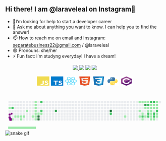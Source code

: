 ## Hi there! I am @laraveleal on Instagram👋


- 🤗I’m looking for help to start a developer career
- 💬 Ask me about anything you want to know. I can help you to find the answer! 
- 📫 How to reach me on email and Instagram: separatebusiness22@gmail.com / @laraveleal
- 😄 Pronouns: she/her
- ⚡ Fun fact: i'm studyng everyday! I have a dream!
<div align="center">
  <a href=https://api.whatsapp.com/send?phone=+5541991640451><img src=https://img.shields.io/badge/WhatsApp-25D366?style=for-the-badge&logo=whatsapp&logoColor=white>
  <a href="https://instagram.com/laraveleal" target="_blank"><img src="https://img.shields.io/badge/-Instagram-%23E4405F?style=for-the-badge&logo=instagram&logoColor=white" target="_blank"></a>
  <a href = "mailto:separatebusiness22@gmail.com"><img src="https://img.shields.io/badge/-Gmail-%23333?style=for-the-badge&logo=gmail&logoColor=white" target="_blank"></a>
  <a href="https://www.linkedin.com/in/lara-veronica-leal-2a358020b" target="_blank"><img src="https://img.shields.io/badge/-LinkedIn-%230077B5?style=for-the-badge&logo=linkedin&logoColor=white" target="_blank"></a> 
</div>
 
  <div align="center" style="display: inline_block"><br>
  <img align="center" alt="Lara-Js" height="30" width="40" src="https://raw.githubusercontent.com/devicons/devicon/master/icons/javascript/javascript-plain.svg">
  <img align="center" alt="Lara-Ts" height="30" width="40" src="https://raw.githubusercontent.com/devicons/devicon/master/icons/typescript/typescript-plain.svg">
  <img align="center" alt="Lara-React" height="30" width="40" src="https://raw.githubusercontent.com/devicons/devicon/master/icons/react/react-original.svg">
  <img align="center" alt="Lara-HTML" height="30" width="40" src="https://raw.githubusercontent.com/devicons/devicon/master/icons/html5/html5-original.svg">
  <img align="center" alt="Lara-CSS" height="30" width="40" src="https://raw.githubusercontent.com/devicons/devicon/master/icons/css3/css3-original.svg">
  <img align="center" alt="Lara-Python" height="30" width="40" src="https://raw.githubusercontent.com/devicons/devicon/master/icons/python/python-original.svg">
  <img align="center" alt="Lara-Csharp" height="30" width="40" src="https://raw.githubusercontent.com/devicons/devicon/master/icons/csharp/csharp-original.svg">
</div>
  
  ##
  <svg viewBox="-16 -32 880 192" width="880" height="192" xmlns="http://www.w3.org/2000/svg"><desc>Generated with https://github.com/Platane/snk</desc><style>:root{--cb:#1b1f230a;--cs:purple;--ce:#ebedf0;--c0:#ebedf0;--c1:#9be9a8;--c2:#40c463;--c3:#30a14e;--c4:#216e39}.c{shape-rendering:geometricPrecision;fill:var(--ce);stroke-width:1px;stroke:var(--cb);animation:none 35300ms linear infinite;width:12px;height:12px}@keyframes c0{19.54%{fill:var(--c1)}19.56%,100%{fill:var(--ce)}}.c.c0{fill:var(--c1);animation-name:c0}@keyframes c1{4.24%{fill:var(--c1)}4.26%,100%{fill:var(--ce)}}.c.c1{fill:var(--c1);animation-name:c1}@keyframes c2{4.52%{fill:var(--c1)}4.54%,100%{fill:var(--ce)}}.c.c2{fill:var(--c1);animation-name:c2}@keyframes c3{4.81%{fill:var(--c1)}4.83%,100%{fill:var(--ce)}}.c.c3{fill:var(--c1);animation-name:c3}@keyframes c4{0.84%{fill:var(--c1)}0.86%,100%{fill:var(--ce)}}.c.c4{fill:var(--c1);animation-name:c4}@keyframes c5{69.11%{fill:var(--c2)}69.13%,100%{fill:var(--ce)}}.c.c5{fill:var(--c2);animation-name:c5}@keyframes c6{3.96%{fill:var(--c1)}3.98%,100%{fill:var(--ce)}}.c.c6{fill:var(--c1);animation-name:c6}@keyframes c7{5.09%{fill:var(--c1)}5.11%,100%{fill:var(--ce)}}.c.c7{fill:var(--c1);animation-name:c7}@keyframes c8{1.12%{fill:var(--c1)}1.14%,100%{fill:var(--ce)}}.c.c8{fill:var(--c1);animation-name:c8}@keyframes c9{1.97%{fill:var(--c1)}1.99%,100%{fill:var(--ce)}}.c.c9{fill:var(--c1);animation-name:c9}@keyframes ca{2.26%{fill:var(--c1)}2.28%,100%{fill:var(--ce)}}.c.ca{fill:var(--c1);animation-name:ca}@keyframes cb{5.66%{fill:var(--c1)}5.68%,100%{fill:var(--ce)}}.c.cb{fill:var(--c1);animation-name:cb}@keyframes cc{1.41%{fill:var(--c1)}1.43%,100%{fill:var(--ce)}}.c.cc{fill:var(--c1);animation-name:cc}@keyframes cd{1.69%{fill:var(--c1)}1.71%,100%{fill:var(--ce)}}.c.cd{fill:var(--c1);animation-name:cd}@keyframes ce{2.54%{fill:var(--c1)}2.56%,100%{fill:var(--ce)}}.c.ce{fill:var(--c1);animation-name:ce}@keyframes cf{3.39%{fill:var(--c1)}3.41%,100%{fill:var(--ce)}}.c.cf{fill:var(--c1);animation-name:cf}@keyframes cg{5.94%{fill:var(--c1)}5.96%,100%{fill:var(--ce)}}.c.cg{fill:var(--c1);animation-name:cg}@keyframes ch{2.82%{fill:var(--c1)}2.84%,100%{fill:var(--ce)}}.c.ch{fill:var(--c1);animation-name:ch}@keyframes ci{3.11%{fill:var(--c1)}3.13%,100%{fill:var(--ce)}}.c.ci{fill:var(--c1);animation-name:ci}@keyframes cj{6.22%{fill:var(--c1)}6.24%,100%{fill:var(--ce)}}.c.cj{fill:var(--c1);animation-name:cj}@keyframes ck{7.07%{fill:var(--c1)}7.09%,100%{fill:var(--ce)}}.c.ck{fill:var(--c1);animation-name:ck}@keyframes cl{6.51%{fill:var(--c1)}6.53%,100%{fill:var(--ce)}}.c.cl{fill:var(--c1);animation-name:cl}@keyframes cm{14.15%{fill:var(--c1)}14.17%,100%{fill:var(--ce)}}.c.cm{fill:var(--c1);animation-name:cm}@keyframes cn{8.49%{fill:var(--c1)}8.51%,100%{fill:var(--ce)}}.c.cn{fill:var(--c1);animation-name:cn}@keyframes co{11.89%{fill:var(--c1)}11.91%,100%{fill:var(--ce)}}.c.co{fill:var(--c1);animation-name:co}@keyframes cp{11.6%{fill:var(--c1)}11.62%,100%{fill:var(--ce)}}.c.cp{fill:var(--c1);animation-name:cp}@keyframes cq{11.32%{fill:var(--c1)}11.34%,100%{fill:var(--ce)}}.c.cq{fill:var(--c1);animation-name:cq}@keyframes cr{13.3%{fill:var(--c1)}13.32%,100%{fill:var(--ce)}}.c.cr{fill:var(--c1);animation-name:cr}@keyframes cs{9.06%{fill:var(--c1)}9.08%,100%{fill:var(--ce)}}.c.cs{fill:var(--c1);animation-name:cs}@keyframes ct{8.77%{fill:var(--c1)}8.79%,100%{fill:var(--ce)}}.c.ct{fill:var(--c1);animation-name:ct}@keyframes cu{15.85%{fill:var(--c1)}15.87%,100%{fill:var(--ce)}}.c.cu{fill:var(--c1);animation-name:cu}@keyframes cv{9.34%{fill:var(--c1)}9.36%,100%{fill:var(--ce)}}.c.cv{fill:var(--c1);animation-name:cv}@keyframes cw{94.61%{fill:var(--c4)}94.63%,100%{fill:var(--ce)}}.c.cw{fill:var(--c4);animation-name:cw}@keyframes cx{94.89%{fill:var(--c4)}94.91%,100%{fill:var(--ce)}}.c.cx{fill:var(--c4);animation-name:cx}@keyframes cy{65.71%{fill:var(--c2)}65.73%,100%{fill:var(--ce)}}.c.cy{fill:var(--c2);animation-name:cy}@keyframes cz{64.86%{fill:var(--c2)}64.88%,100%{fill:var(--ce)}}.c.cz{fill:var(--c2);animation-name:cz}@keyframes c10{9.62%{fill:var(--c1)}9.64%,100%{fill:var(--ce)}}.c.c10{fill:var(--c1);animation-name:c10}@keyframes c11{73.64%{fill:var(--c3)}73.66%,100%{fill:var(--ce)}}.c.c11{fill:var(--c3);animation-name:c11}@keyframes c12{86.96%{fill:var(--c4)}86.98%,100%{fill:var(--ce)}}.c.c12{fill:var(--c4);animation-name:c12}@keyframes c13{57.78%{fill:var(--c2)}57.8%,100%{fill:var(--ce)}}.c.c13{fill:var(--c2);animation-name:c13}@keyframes c14{32.28%{fill:var(--c1)}32.3%,100%{fill:var(--ce)}}.c.c14{fill:var(--c1);animation-name:c14}@keyframes c15{44.18%{fill:var(--c1)}44.2%,100%{fill:var(--ce)}}.c.c15{fill:var(--c1);animation-name:c15}@keyframes c16{36.53%{fill:var(--c1)}36.55%,100%{fill:var(--ce)}}.c.c16{fill:var(--c1);animation-name:c16}@keyframes c17{33.7%{fill:var(--c1)}33.72%,100%{fill:var(--ce)}}.c.c17{fill:var(--c1);animation-name:c17}@keyframes c18{42.2%{fill:var(--c1)}42.22%,100%{fill:var(--ce)}}.c.c18{fill:var(--c1);animation-name:c18}@keyframes c19{34.27%{fill:var(--c1)}34.29%,100%{fill:var(--ce)}}.c.c19{fill:var(--c1);animation-name:c19}@keyframes c1a{54.38%{fill:var(--c2)}54.4%,100%{fill:var(--ce)}}.c.c1a{fill:var(--c2);animation-name:c1a}@keyframes c1b{35.4%{fill:var(--c1)}35.42%,100%{fill:var(--ce)}}.c.c1b{fill:var(--c1);animation-name:c1b}@keyframes c1c{42.48%{fill:var(--c1)}42.5%,100%{fill:var(--ce)}}.c.c1c{fill:var(--c1);animation-name:c1c}@keyframes c1d{82.99%{fill:var(--c3)}83.01%,100%{fill:var(--ce)}}.c.c1d{fill:var(--c3);animation-name:c1d}@keyframes c1e{41.35%{fill:var(--c1)}41.37%,100%{fill:var(--ce)}}.c.c1e{fill:var(--c1);animation-name:c1e}@keyframes c1f{34.83%{fill:var(--c1)}34.85%,100%{fill:var(--ce)}}.c.c1f{fill:var(--c1);animation-name:c1f}@keyframes c1g{42.77%{fill:var(--c1)}42.79%,100%{fill:var(--ce)}}.c.c1g{fill:var(--c1);animation-name:c1g}@keyframes c1h{50.98%{fill:var(--c2)}51%,100%{fill:var(--ce)}}.c.c1h{fill:var(--c2);animation-name:c1h}@keyframes c1i{41.07%{fill:var(--c1)}41.09%,100%{fill:var(--ce)}}.c.c1i{fill:var(--c1);animation-name:c1i}@keyframes c1j{37.38%{fill:var(--c1)}37.4%,100%{fill:var(--ce)}}.c.c1j{fill:var(--c1);animation-name:c1j}@keyframes c1k{50.13%{fill:var(--c2)}50.15%,100%{fill:var(--ce)}}.c.c1k{fill:var(--c2);animation-name:c1k}@keyframes c1l{49.85%{fill:var(--c2)}49.87%,100%{fill:var(--ce)}}.c.c1l{fill:var(--c2);animation-name:c1l}@keyframes c1m{51.55%{fill:var(--c2)}51.57%,100%{fill:var(--ce)}}.c.c1m{fill:var(--c2);animation-name:c1m}@keyframes c1n{40.5%{fill:var(--c1)}40.52%,100%{fill:var(--ce)}}.c.c1n{fill:var(--c1);animation-name:c1n}@keyframes c1o{37.95%{fill:var(--c1)}37.97%,100%{fill:var(--ce)}}.c.c1o{fill:var(--c1);animation-name:c1o}@keyframes c1p{37.67%{fill:var(--c1)}37.69%,100%{fill:var(--ce)}}.c.c1p{fill:var(--c1);animation-name:c1p}@keyframes c1q{46.45%{fill:var(--c1)}46.47%,100%{fill:var(--ce)}}.c.c1q{fill:var(--c1);animation-name:c1q}@keyframes c1r{46.73%{fill:var(--c1)}46.75%,100%{fill:var(--ce)}}.c.c1r{fill:var(--c1);animation-name:c1r}@keyframes c1s{47.02%{fill:var(--c1)}47.04%,100%{fill:var(--ce)}}.c.c1s{fill:var(--c1);animation-name:c1s}@keyframes c1t{51.83%{fill:var(--c2)}51.85%,100%{fill:var(--ce)}}.c.c1t{fill:var(--c2);animation-name:c1t}@keyframes c1u{40.22%{fill:var(--c1)}40.24%,100%{fill:var(--ce)}}.c.c1u{fill:var(--c1);animation-name:c1u}@keyframes c1v{38.23%{fill:var(--c1)}38.25%,100%{fill:var(--ce)}}.c.c1v{fill:var(--c1);animation-name:c1v}@keyframes c1w{49%{fill:var(--c2)}49.02%,100%{fill:var(--ce)}}.c.c1w{fill:var(--c2);animation-name:c1w}@keyframes c1x{49.28%{fill:var(--c2)}49.3%,100%{fill:var(--ce)}}.c.c1x{fill:var(--c2);animation-name:c1x}@keyframes c1y{47.3%{fill:var(--c1)}47.32%,100%{fill:var(--ce)}}.c.c1y{fill:var(--c1);animation-name:c1y}@keyframes c1z{39.08%{fill:var(--c1)}39.1%,100%{fill:var(--ce)}}.c.c1z{fill:var(--c1);animation-name:c1z}@keyframes c20{38.8%{fill:var(--c1)}38.82%,100%{fill:var(--ce)}}.c.c20{fill:var(--c1);animation-name:c20}@keyframes c21{38.52%{fill:var(--c1)}38.54%,100%{fill:var(--ce)}}.c.c21{fill:var(--c1);animation-name:c21}@keyframes c22{48.43%{fill:var(--c2)}48.45%,100%{fill:var(--ce)}}.c.c22{fill:var(--c2);animation-name:c22}@keyframes c23{48.15%{fill:var(--c1)}48.17%,100%{fill:var(--ce)}}.c.c23{fill:var(--c1);animation-name:c23}@keyframes c24{47.87%{fill:var(--c1)}47.89%,100%{fill:var(--ce)}}.c.c24{fill:var(--c1);animation-name:c24}.u{transform-origin:0 0;transform:scale(0,1);animation:none linear 35300ms infinite}@keyframes u0{0.84%{transform:scale(0.000,1)}0.86%,1.12%{transform:scale(0.017,1)}1.14%,1.41%{transform:scale(0.034,1)}1.43%,1.69%{transform:scale(0.051,1)}1.71%,1.97%{transform:scale(0.068,1)}1.99%,2.26%{transform:scale(0.085,1)}2.28%,2.54%{transform:scale(0.102,1)}2.56%,2.82%{transform:scale(0.119,1)}2.84%,3.11%{transform:scale(0.136,1)}3.13%,3.39%{transform:scale(0.153,1)}3.41%,3.96%{transform:scale(0.169,1)}3.98%,4.24%{transform:scale(0.186,1)}4.26%,4.52%{transform:scale(0.203,1)}4.54%,4.81%{transform:scale(0.220,1)}4.83%,5.09%{transform:scale(0.237,1)}5.11%,5.66%{transform:scale(0.254,1)}5.68%,5.94%{transform:scale(0.271,1)}5.96%,6.22%{transform:scale(0.288,1)}6.24%,6.51%{transform:scale(0.305,1)}6.53%,7.07%{transform:scale(0.322,1)}7.09%,8.49%{transform:scale(0.339,1)}8.51%,8.77%{transform:scale(0.356,1)}8.79%,9.06%{transform:scale(0.373,1)}9.08%,9.34%{transform:scale(0.390,1)}9.36%,9.62%{transform:scale(0.407,1)}9.64%,11.32%{transform:scale(0.424,1)}11.34%,11.6%{transform:scale(0.441,1)}11.62%,11.89%{transform:scale(0.458,1)}11.91%,13.3%{transform:scale(0.475,1)}13.32%,14.15%{transform:scale(0.492,1)}14.17%,15.85%{transform:scale(0.508,1)}15.87%,19.54%{transform:scale(0.525,1)}19.56%,32.28%{transform:scale(0.542,1)}32.3%,33.7%{transform:scale(0.559,1)}33.72%,34.27%{transform:scale(0.576,1)}34.29%,34.83%{transform:scale(0.593,1)}34.85%,35.4%{transform:scale(0.610,1)}35.42%,36.53%{transform:scale(0.627,1)}36.55%,37.38%{transform:scale(0.644,1)}37.4%,37.67%{transform:scale(0.661,1)}37.69%,37.95%{transform:scale(0.678,1)}37.97%,38.23%{transform:scale(0.695,1)}38.25%,38.52%{transform:scale(0.712,1)}38.54%,38.8%{transform:scale(0.729,1)}38.82%,39.08%{transform:scale(0.746,1)}39.1%,40.22%{transform:scale(0.763,1)}40.24%,40.5%{transform:scale(0.780,1)}40.52%,41.07%{transform:scale(0.797,1)}41.09%,41.35%{transform:scale(0.814,1)}41.37%,42.2%{transform:scale(0.831,1)}42.22%,42.48%{transform:scale(0.847,1)}42.5%,42.77%{transform:scale(0.864,1)}42.79%,44.18%{transform:scale(0.881,1)}44.2%,46.45%{transform:scale(0.898,1)}46.47%,46.73%{transform:scale(0.915,1)}46.75%,47.02%{transform:scale(0.932,1)}47.04%,47.3%{transform:scale(0.949,1)}47.32%,47.87%{transform:scale(0.966,1)}47.89%,48.15%{transform:scale(0.983,1)}48.17%,100%{transform:scale(1.000,1)}}.u.u0{fill:var(--c1);animation-name:u0;transform-origin:0.0px 0}@keyframes u1{48.43%{transform:scale(0.000,1)}48.45%,49%{transform:scale(0.077,1)}49.02%,49.28%{transform:scale(0.154,1)}49.3%,49.85%{transform:scale(0.231,1)}49.87%,50.13%{transform:scale(0.308,1)}50.15%,50.98%{transform:scale(0.385,1)}51%,51.55%{transform:scale(0.462,1)}51.57%,51.83%{transform:scale(0.538,1)}51.85%,54.38%{transform:scale(0.615,1)}54.4%,57.78%{transform:scale(0.692,1)}57.8%,64.86%{transform:scale(0.769,1)}64.88%,65.71%{transform:scale(0.846,1)}65.73%,69.11%{transform:scale(0.923,1)}69.13%,100%{transform:scale(1.000,1)}}.u.u1{fill:var(--c2);animation-name:u1;transform-origin:649.8px 0}@keyframes u2{73.64%{transform:scale(0.000,1)}73.66%,82.99%{transform:scale(0.500,1)}83.01%,100%{transform:scale(1.000,1)}}.u.u2{fill:var(--c3);animation-name:u2;transform-origin:792.9px 0}@keyframes u3{86.96%{transform:scale(0.000,1)}86.98%,94.61%{transform:scale(0.333,1)}94.63%,94.89%{transform:scale(0.667,1)}94.91%,100%{transform:scale(1.000,1)}}.u.u3{fill:var(--c4);animation-name:u3;transform-origin:815.0px 0}.s{shape-rendering:geometricPrecision;fill:var(--cs);animation:none linear 35300ms infinite}@keyframes s0{0%,99.72%{transform:translate(0px,-16px)}0.28%{transform:translate(0px,0px)}0.57%,68.56%{transform:translate(16px,0px)}0.85%{transform:translate(16px,16px)}1.42%{transform:translate(48px,16px)}1.7%{transform:translate(48px,32px)}1.98%{transform:translate(32px,32px)}2.27%{transform:translate(32px,48px)}2.83%{transform:translate(64px,48px)}3.12%{transform:translate(64px,64px)}4.25%{transform:translate(0px,64px)}4.82%{transform:translate(0px,96px)}5.38%{transform:translate(32px,96px)}5.67%{transform:translate(32px,80px)}6.52%{transform:translate(80px,80px)}6.8%{transform:translate(80px,96px)}7.08%{transform:translate(64px,96px)}7.37%{transform:translate(64px,80px)}8.78%{transform:translate(144px,80px)}9.07%,15.3%{transform:translate(144px,64px)}9.92%{transform:translate(192px,64px)}10.48%{transform:translate(192px,32px)}11.33%{transform:translate(144px,32px)}11.9%{transform:translate(144px,0px)}12.18%{transform:translate(160px,0px)}12.46%{transform:translate(160px,16px)}12.75%{transform:translate(144px,16px)}13.31%{transform:translate(144px,48px)}14.16%{transform:translate(96px,48px)}14.45%{transform:translate(96px,64px)}15.86%{transform:translate(144px,96px)}16.15%{transform:translate(128px,96px)}17%{transform:translate(128px,48px)}19.26%{transform:translate(0px,48px)}19.83%{transform:translate(0px,16px)}31.16%{transform:translate(640px,16px)}32.29%{transform:translate(640px,80px)}33.71%,54.67%{transform:translate(720px,80px)}33.99%,54.96%{transform:translate(720px,64px)}34.56%{transform:translate(752px,64px)}35.13%{transform:translate(752px,96px)}35.69%{transform:translate(720px,96px)}36.54%{transform:translate(720px,48px)}37.68%{transform:translate(784px,48px)}37.96%,40.79%,45.89%{transform:translate(784px,32px)}38.53%{transform:translate(816px,32px)}39.09%{transform:translate(816px,0px)}39.38%{transform:translate(832px,0px)}39.66%{transform:translate(832px,16px)}40.51%,51.27%{transform:translate(784px,16px)}41.64%,45.04%,53.54%{transform:translate(736px,32px)}42.21%,44.48%{transform:translate(736px,0px)}42.78%{transform:translate(768px,0px)}43.06%{transform:translate(768px,-16px)}43.91%{transform:translate(720px,-16px)}44.19%{transform:translate(720px,0px)}47.03%{transform:translate(784px,96px)}47.59%{transform:translate(816px,96px)}48.44%{transform:translate(816px,48px)}48.73%{transform:translate(800px,48px)}49.29%{transform:translate(800px,80px)}49.86%{transform:translate(768px,80px)}50.99%,52.69%{transform:translate(768px,16px)}51.56%{transform:translate(784px,0px)}51.84%{transform:translate(800px,0px)}52.12%{transform:translate(800px,16px)}52.97%{transform:translate(768px,32px)}54.39%{transform:translate(736px,80px)}63.46%{transform:translate(240px,64px)}63.74%{transform:translate(240px,48px)}64.87%{transform:translate(176px,48px)}65.72%{transform:translate(176px,0px)}69.12%{transform:translate(16px,32px)}73.37%{transform:translate(256px,32px)}73.65%{transform:translate(256px,48px)}78.75%{transform:translate(544px,48px)}79.04%{transform:translate(544px,32px)}82.72%{transform:translate(752px,32px)}83%{transform:translate(752px,16px)}86.4%{transform:translate(560px,16px)}86.97%{transform:translate(560px,48px)}94.05%{transform:translate(160px,48px)}94.9%{transform:translate(160px,96px)}95.75%{transform:translate(112px,96px)}96.6%{transform:translate(112px,48px)}97.73%{transform:translate(48px,48px)}98.87%{transform:translate(48px,-16px)}}.s.s0{transform:translate(0px,-16px);animation-name:s0}@keyframes s1{0%,99.72%{transform:translate(16px,-16px)}0.28%{transform:translate(0px,-16px)}0.57%{transform:translate(0px,0px)}0.85%,68.84%{transform:translate(16px,0px)}1.13%{transform:translate(16px,16px)}1.7%{transform:translate(48px,16px)}1.98%{transform:translate(48px,32px)}2.27%{transform:translate(32px,32px)}2.55%{transform:translate(32px,48px)}3.12%{transform:translate(64px,48px)}3.4%{transform:translate(64px,64px)}4.53%{transform:translate(0px,64px)}5.1%{transform:translate(0px,96px)}5.67%{transform:translate(32px,96px)}5.95%{transform:translate(32px,80px)}6.8%{transform:translate(80px,80px)}7.08%{transform:translate(80px,96px)}7.37%{transform:translate(64px,96px)}7.65%{transform:translate(64px,80px)}9.07%{transform:translate(144px,80px)}9.35%,15.58%{transform:translate(144px,64px)}10.2%{transform:translate(192px,64px)}10.76%{transform:translate(192px,32px)}11.61%{transform:translate(144px,32px)}12.18%{transform:translate(144px,0px)}12.46%{transform:translate(160px,0px)}12.75%{transform:translate(160px,16px)}13.03%{transform:translate(144px,16px)}13.6%{transform:translate(144px,48px)}14.45%{transform:translate(96px,48px)}14.73%{transform:translate(96px,64px)}16.15%{transform:translate(144px,96px)}16.43%{transform:translate(128px,96px)}17.28%{transform:translate(128px,48px)}19.55%{transform:translate(0px,48px)}20.11%{transform:translate(0px,16px)}31.44%{transform:translate(640px,16px)}32.58%{transform:translate(640px,80px)}33.99%,54.96%{transform:translate(720px,80px)}34.28%,55.24%{transform:translate(720px,64px)}34.84%{transform:translate(752px,64px)}35.41%{transform:translate(752px,96px)}35.98%{transform:translate(720px,96px)}36.83%{transform:translate(720px,48px)}37.96%{transform:translate(784px,48px)}38.24%,41.08%,46.18%{transform:translate(784px,32px)}38.81%{transform:translate(816px,32px)}39.38%{transform:translate(816px,0px)}39.66%{transform:translate(832px,0px)}39.94%{transform:translate(832px,16px)}40.79%,51.56%{transform:translate(784px,16px)}41.93%,45.33%,53.82%{transform:translate(736px,32px)}42.49%,44.76%{transform:translate(736px,0px)}43.06%{transform:translate(768px,0px)}43.34%{transform:translate(768px,-16px)}44.19%{transform:translate(720px,-16px)}44.48%{transform:translate(720px,0px)}47.31%{transform:translate(784px,96px)}47.88%{transform:translate(816px,96px)}48.73%{transform:translate(816px,48px)}49.01%{transform:translate(800px,48px)}49.58%{transform:translate(800px,80px)}50.14%{transform:translate(768px,80px)}51.27%,52.97%{transform:translate(768px,16px)}51.84%{transform:translate(784px,0px)}52.12%{transform:translate(800px,0px)}52.41%{transform:translate(800px,16px)}53.26%{transform:translate(768px,32px)}54.67%{transform:translate(736px,80px)}63.74%{transform:translate(240px,64px)}64.02%{transform:translate(240px,48px)}65.16%{transform:translate(176px,48px)}66.01%{transform:translate(176px,0px)}69.41%{transform:translate(16px,32px)}73.65%{transform:translate(256px,32px)}73.94%{transform:translate(256px,48px)}79.04%{transform:translate(544px,48px)}79.32%{transform:translate(544px,32px)}83%{transform:translate(752px,32px)}83.29%{transform:translate(752px,16px)}86.69%{transform:translate(560px,16px)}87.25%{transform:translate(560px,48px)}94.33%{transform:translate(160px,48px)}95.18%{transform:translate(160px,96px)}96.03%{transform:translate(112px,96px)}96.88%{transform:translate(112px,48px)}98.02%{transform:translate(48px,48px)}99.15%{transform:translate(48px,-16px)}}.s.s1{transform:translate(16px,-16px);animation-name:s1}@keyframes s2{0%,99.72%{transform:translate(32px,-16px)}0.57%{transform:translate(0px,-16px)}0.85%{transform:translate(0px,0px)}1.13%,69.12%{transform:translate(16px,0px)}1.42%{transform:translate(16px,16px)}1.98%{transform:translate(48px,16px)}2.27%{transform:translate(48px,32px)}2.55%{transform:translate(32px,32px)}2.83%{transform:translate(32px,48px)}3.4%{transform:translate(64px,48px)}3.68%{transform:translate(64px,64px)}4.82%{transform:translate(0px,64px)}5.38%{transform:translate(0px,96px)}5.95%{transform:translate(32px,96px)}6.23%{transform:translate(32px,80px)}7.08%{transform:translate(80px,80px)}7.37%{transform:translate(80px,96px)}7.65%{transform:translate(64px,96px)}7.93%{transform:translate(64px,80px)}9.35%{transform:translate(144px,80px)}9.63%,15.86%{transform:translate(144px,64px)}10.48%{transform:translate(192px,64px)}11.05%{transform:translate(192px,32px)}11.9%{transform:translate(144px,32px)}12.46%{transform:translate(144px,0px)}12.75%{transform:translate(160px,0px)}13.03%{transform:translate(160px,16px)}13.31%{transform:translate(144px,16px)}13.88%{transform:translate(144px,48px)}14.73%{transform:translate(96px,48px)}15.01%{transform:translate(96px,64px)}16.43%{transform:translate(144px,96px)}16.71%{transform:translate(128px,96px)}17.56%{transform:translate(128px,48px)}19.83%{transform:translate(0px,48px)}20.4%{transform:translate(0px,16px)}31.73%{transform:translate(640px,16px)}32.86%{transform:translate(640px,80px)}34.28%,55.24%{transform:translate(720px,80px)}34.56%,55.52%{transform:translate(720px,64px)}35.13%{transform:translate(752px,64px)}35.69%{transform:translate(752px,96px)}36.26%{transform:translate(720px,96px)}37.11%{transform:translate(720px,48px)}38.24%{transform:translate(784px,48px)}38.53%,41.36%,46.46%{transform:translate(784px,32px)}39.09%{transform:translate(816px,32px)}39.66%{transform:translate(816px,0px)}39.94%{transform:translate(832px,0px)}40.23%{transform:translate(832px,16px)}41.08%,51.84%{transform:translate(784px,16px)}42.21%,45.61%,54.11%{transform:translate(736px,32px)}42.78%,45.04%{transform:translate(736px,0px)}43.34%{transform:translate(768px,0px)}43.63%{transform:translate(768px,-16px)}44.48%{transform:translate(720px,-16px)}44.76%{transform:translate(720px,0px)}47.59%{transform:translate(784px,96px)}48.16%{transform:translate(816px,96px)}49.01%{transform:translate(816px,48px)}49.29%{transform:translate(800px,48px)}49.86%{transform:translate(800px,80px)}50.42%{transform:translate(768px,80px)}51.56%,53.26%{transform:translate(768px,16px)}52.12%{transform:translate(784px,0px)}52.41%{transform:translate(800px,0px)}52.69%{transform:translate(800px,16px)}53.54%{transform:translate(768px,32px)}54.96%{transform:translate(736px,80px)}64.02%{transform:translate(240px,64px)}64.31%{transform:translate(240px,48px)}65.44%{transform:translate(176px,48px)}66.29%{transform:translate(176px,0px)}69.69%{transform:translate(16px,32px)}73.94%{transform:translate(256px,32px)}74.22%{transform:translate(256px,48px)}79.32%{transform:translate(544px,48px)}79.6%{transform:translate(544px,32px)}83.29%{transform:translate(752px,32px)}83.57%{transform:translate(752px,16px)}86.97%{transform:translate(560px,16px)}87.54%{transform:translate(560px,48px)}94.62%{transform:translate(160px,48px)}95.47%{transform:translate(160px,96px)}96.32%{transform:translate(112px,96px)}97.17%{transform:translate(112px,48px)}98.3%{transform:translate(48px,48px)}99.43%{transform:translate(48px,-16px)}}.s.s2{transform:translate(32px,-16px);animation-name:s2}@keyframes s3{0%,99.72%{transform:translate(48px,-16px)}0.85%{transform:translate(0px,-16px)}1.13%{transform:translate(0px,0px)}1.42%,69.41%{transform:translate(16px,0px)}1.7%{transform:translate(16px,16px)}2.27%{transform:translate(48px,16px)}2.55%{transform:translate(48px,32px)}2.83%{transform:translate(32px,32px)}3.12%{transform:translate(32px,48px)}3.68%{transform:translate(64px,48px)}3.97%{transform:translate(64px,64px)}5.1%{transform:translate(0px,64px)}5.67%{transform:translate(0px,96px)}6.23%{transform:translate(32px,96px)}6.52%{transform:translate(32px,80px)}7.37%{transform:translate(80px,80px)}7.65%{transform:translate(80px,96px)}7.93%{transform:translate(64px,96px)}8.22%{transform:translate(64px,80px)}9.63%{transform:translate(144px,80px)}9.92%,16.15%{transform:translate(144px,64px)}10.76%{transform:translate(192px,64px)}11.33%{transform:translate(192px,32px)}12.18%{transform:translate(144px,32px)}12.75%{transform:translate(144px,0px)}13.03%{transform:translate(160px,0px)}13.31%{transform:translate(160px,16px)}13.6%{transform:translate(144px,16px)}14.16%{transform:translate(144px,48px)}15.01%{transform:translate(96px,48px)}15.3%{transform:translate(96px,64px)}16.71%{transform:translate(144px,96px)}17%{transform:translate(128px,96px)}17.85%{transform:translate(128px,48px)}20.11%{transform:translate(0px,48px)}20.68%{transform:translate(0px,16px)}32.01%{transform:translate(640px,16px)}33.14%{transform:translate(640px,80px)}34.56%,55.52%{transform:translate(720px,80px)}34.84%,55.81%{transform:translate(720px,64px)}35.41%{transform:translate(752px,64px)}35.98%{transform:translate(752px,96px)}36.54%{transform:translate(720px,96px)}37.39%{transform:translate(720px,48px)}38.53%{transform:translate(784px,48px)}38.81%,41.64%,46.74%{transform:translate(784px,32px)}39.38%{transform:translate(816px,32px)}39.94%{transform:translate(816px,0px)}40.23%{transform:translate(832px,0px)}40.51%{transform:translate(832px,16px)}41.36%,52.12%{transform:translate(784px,16px)}42.49%,45.89%,54.39%{transform:translate(736px,32px)}43.06%,45.33%{transform:translate(736px,0px)}43.63%{transform:translate(768px,0px)}43.91%{transform:translate(768px,-16px)}44.76%{transform:translate(720px,-16px)}45.04%{transform:translate(720px,0px)}47.88%{transform:translate(784px,96px)}48.44%{transform:translate(816px,96px)}49.29%{transform:translate(816px,48px)}49.58%{transform:translate(800px,48px)}50.14%{transform:translate(800px,80px)}50.71%{transform:translate(768px,80px)}51.84%,53.54%{transform:translate(768px,16px)}52.41%{transform:translate(784px,0px)}52.69%{transform:translate(800px,0px)}52.97%{transform:translate(800px,16px)}53.82%{transform:translate(768px,32px)}55.24%{transform:translate(736px,80px)}64.31%{transform:translate(240px,64px)}64.59%{transform:translate(240px,48px)}65.72%{transform:translate(176px,48px)}66.57%{transform:translate(176px,0px)}69.97%{transform:translate(16px,32px)}74.22%{transform:translate(256px,32px)}74.5%{transform:translate(256px,48px)}79.6%{transform:translate(544px,48px)}79.89%{transform:translate(544px,32px)}83.57%{transform:translate(752px,32px)}83.85%{transform:translate(752px,16px)}87.25%{transform:translate(560px,16px)}87.82%{transform:translate(560px,48px)}94.9%{transform:translate(160px,48px)}95.75%{transform:translate(160px,96px)}96.6%{transform:translate(112px,96px)}97.45%{transform:translate(112px,48px)}98.58%{transform:translate(48px,48px)}}.s.s3{transform:translate(48px,-16px);animation-name:s3}</style><rect class="c" x="2" y="2" rx="2" ry="2"/><rect class="c" x="2" y="18" rx="2" ry="2"/><rect class="c c0" x="2" y="34" rx="2" ry="2"/><rect class="c" x="2" y="50" rx="2" ry="2"/><rect class="c c1" x="2" y="66" rx="2" ry="2"/><rect class="c c2" x="2" y="82" rx="2" ry="2"/><rect class="c c3" x="2" y="98" rx="2" ry="2"/><rect class="c" x="18" y="2" rx="2" ry="2"/><rect class="c c4" x="18" y="18" rx="2" ry="2"/><rect class="c c5" x="18" y="34" rx="2" ry="2"/><rect class="c" x="18" y="50" rx="2" ry="2"/><rect class="c c6" x="18" y="66" rx="2" ry="2"/><rect class="c" x="18" y="82" rx="2" ry="2"/><rect class="c c7" x="18" y="98" rx="2" ry="2"/><rect class="c" x="34" y="2" rx="2" ry="2"/><rect class="c c8" x="34" y="18" rx="2" ry="2"/><rect class="c c9" x="34" y="34" rx="2" ry="2"/><rect class="c ca" x="34" y="50" rx="2" ry="2"/><rect class="c" x="34" y="66" rx="2" ry="2"/><rect class="c cb" x="34" y="82" rx="2" ry="2"/><rect class="c" x="34" y="98" rx="2" ry="2"/><rect class="c" x="50" y="2" rx="2" ry="2"/><rect class="c cc" x="50" y="18" rx="2" ry="2"/><rect class="c cd" x="50" y="34" rx="2" ry="2"/><rect class="c ce" x="50" y="50" rx="2" ry="2"/><rect class="c cf" x="50" y="66" rx="2" ry="2"/><rect class="c cg" x="50" y="82" rx="2" ry="2"/><rect class="c" x="50" y="98" rx="2" ry="2"/><rect class="c" x="66" y="2" rx="2" ry="2"/><rect class="c" x="66" y="18" rx="2" ry="2"/><rect class="c" x="66" y="34" rx="2" ry="2"/><rect class="c ch" x="66" y="50" rx="2" ry="2"/><rect class="c ci" x="66" y="66" rx="2" ry="2"/><rect class="c cj" x="66" y="82" rx="2" ry="2"/><rect class="c ck" x="66" y="98" rx="2" ry="2"/><rect class="c" x="82" y="2" rx="2" ry="2"/><rect class="c" x="82" y="18" rx="2" ry="2"/><rect class="c" x="82" y="34" rx="2" ry="2"/><rect class="c" x="82" y="50" rx="2" ry="2"/><rect class="c" x="82" y="66" rx="2" ry="2"/><rect class="c cl" x="82" y="82" rx="2" ry="2"/><rect class="c" x="82" y="98" rx="2" ry="2"/><rect class="c" x="98" y="2" rx="2" ry="2"/><rect class="c" x="98" y="18" rx="2" ry="2"/><rect class="c" x="98" y="34" rx="2" ry="2"/><rect class="c cm" x="98" y="50" rx="2" ry="2"/><rect class="c" x="98" y="66" rx="2" ry="2"/><rect class="c" x="98" y="82" rx="2" ry="2"/><rect class="c" x="98" y="98" rx="2" ry="2"/><rect class="c" x="114" y="2" rx="2" ry="2"/><rect class="c" x="114" y="18" rx="2" ry="2"/><rect class="c" x="114" y="34" rx="2" ry="2"/><rect class="c" x="114" y="50" rx="2" ry="2"/><rect class="c" x="114" y="66" rx="2" ry="2"/><rect class="c" x="114" y="82" rx="2" ry="2"/><rect class="c" x="114" y="98" rx="2" ry="2"/><rect class="c" x="130" y="2" rx="2" ry="2"/><rect class="c" x="130" y="18" rx="2" ry="2"/><rect class="c" x="130" y="34" rx="2" ry="2"/><rect class="c" x="130" y="50" rx="2" ry="2"/><rect class="c" x="130" y="66" rx="2" ry="2"/><rect class="c cn" x="130" y="82" rx="2" ry="2"/><rect class="c" x="130" y="98" rx="2" ry="2"/><rect class="c co" x="146" y="2" rx="2" ry="2"/><rect class="c cp" x="146" y="18" rx="2" ry="2"/><rect class="c cq" x="146" y="34" rx="2" ry="2"/><rect class="c cr" x="146" y="50" rx="2" ry="2"/><rect class="c cs" x="146" y="66" rx="2" ry="2"/><rect class="c ct" x="146" y="82" rx="2" ry="2"/><rect class="c cu" x="146" y="98" rx="2" ry="2"/><rect class="c" x="162" y="2" rx="2" ry="2"/><rect class="c" x="162" y="18" rx="2" ry="2"/><rect class="c" x="162" y="34" rx="2" ry="2"/><rect class="c" x="162" y="50" rx="2" ry="2"/><rect class="c cv" x="162" y="66" rx="2" ry="2"/><rect class="c cw" x="162" y="82" rx="2" ry="2"/><rect class="c cx" x="162" y="98" rx="2" ry="2"/><rect class="c cy" x="178" y="2" rx="2" ry="2"/><rect class="c" x="178" y="18" rx="2" ry="2"/><rect class="c" x="178" y="34" rx="2" ry="2"/><rect class="c cz" x="178" y="50" rx="2" ry="2"/><rect class="c c10" x="178" y="66" rx="2" ry="2"/><rect class="c" x="178" y="82" rx="2" ry="2"/><rect class="c" x="178" y="98" rx="2" ry="2"/><rect class="c" x="194" y="2" rx="2" ry="2"/><rect class="c" x="194" y="18" rx="2" ry="2"/><rect class="c" x="194" y="34" rx="2" ry="2"/><rect class="c" x="194" y="50" rx="2" ry="2"/><rect class="c" x="194" y="66" rx="2" ry="2"/><rect class="c" x="194" y="82" rx="2" ry="2"/><rect class="c" x="194" y="98" rx="2" ry="2"/><rect class="c" x="210" y="2" rx="2" ry="2"/><rect class="c" x="210" y="18" rx="2" ry="2"/><rect class="c" x="210" y="34" rx="2" ry="2"/><rect class="c" x="210" y="50" rx="2" ry="2"/><rect class="c" x="210" y="66" rx="2" ry="2"/><rect class="c" x="210" y="82" rx="2" ry="2"/><rect class="c" x="210" y="98" rx="2" ry="2"/><rect class="c" x="226" y="2" rx="2" ry="2"/><rect class="c" x="226" y="18" rx="2" ry="2"/><rect class="c" x="226" y="34" rx="2" ry="2"/><rect class="c" x="226" y="50" rx="2" ry="2"/><rect class="c" x="226" y="66" rx="2" ry="2"/><rect class="c" x="226" y="82" rx="2" ry="2"/><rect class="c" x="226" y="98" rx="2" ry="2"/><rect class="c" x="242" y="2" rx="2" ry="2"/><rect class="c" x="242" y="18" rx="2" ry="2"/><rect class="c" x="242" y="34" rx="2" ry="2"/><rect class="c" x="242" y="50" rx="2" ry="2"/><rect class="c" x="242" y="66" rx="2" ry="2"/><rect class="c" x="242" y="82" rx="2" ry="2"/><rect class="c" x="242" y="98" rx="2" ry="2"/><rect class="c" x="258" y="2" rx="2" ry="2"/><rect class="c" x="258" y="18" rx="2" ry="2"/><rect class="c" x="258" y="34" rx="2" ry="2"/><rect class="c c11" x="258" y="50" rx="2" ry="2"/><rect class="c" x="258" y="66" rx="2" ry="2"/><rect class="c" x="258" y="82" rx="2" ry="2"/><rect class="c" x="258" y="98" rx="2" ry="2"/><rect class="c" x="274" y="2" rx="2" ry="2"/><rect class="c" x="274" y="18" rx="2" ry="2"/><rect class="c" x="274" y="34" rx="2" ry="2"/><rect class="c" x="274" y="50" rx="2" ry="2"/><rect class="c" x="274" y="66" rx="2" ry="2"/><rect class="c" x="274" y="82" rx="2" ry="2"/><rect class="c" x="274" y="98" rx="2" ry="2"/><rect class="c" x="290" y="2" rx="2" ry="2"/><rect class="c" x="290" y="18" rx="2" ry="2"/><rect class="c" x="290" y="34" rx="2" ry="2"/><rect class="c" x="290" y="50" rx="2" ry="2"/><rect class="c" x="290" y="66" rx="2" ry="2"/><rect class="c" x="290" y="82" rx="2" ry="2"/><rect class="c" x="290" y="98" rx="2" ry="2"/><rect class="c" x="306" y="2" rx="2" ry="2"/><rect class="c" x="306" y="18" rx="2" ry="2"/><rect class="c" x="306" y="34" rx="2" ry="2"/><rect class="c" x="306" y="50" rx="2" ry="2"/><rect class="c" x="306" y="66" rx="2" ry="2"/><rect class="c" x="306" y="82" rx="2" ry="2"/><rect class="c" x="306" y="98" rx="2" ry="2"/><rect class="c" x="322" y="2" rx="2" ry="2"/><rect class="c" x="322" y="18" rx="2" ry="2"/><rect class="c" x="322" y="34" rx="2" ry="2"/><rect class="c" x="322" y="50" rx="2" ry="2"/><rect class="c" x="322" y="66" rx="2" ry="2"/><rect class="c" x="322" y="82" rx="2" ry="2"/><rect class="c" x="322" y="98" rx="2" ry="2"/><rect class="c" x="338" y="2" rx="2" ry="2"/><rect class="c" x="338" y="18" rx="2" ry="2"/><rect class="c" x="338" y="34" rx="2" ry="2"/><rect class="c" x="338" y="50" rx="2" ry="2"/><rect class="c" x="338" y="66" rx="2" ry="2"/><rect class="c" x="338" y="82" rx="2" ry="2"/><rect class="c" x="338" y="98" rx="2" ry="2"/><rect class="c" x="354" y="2" rx="2" ry="2"/><rect class="c" x="354" y="18" rx="2" ry="2"/><rect class="c" x="354" y="34" rx="2" ry="2"/><rect class="c" x="354" y="50" rx="2" ry="2"/><rect class="c" x="354" y="66" rx="2" ry="2"/><rect class="c" x="354" y="82" rx="2" ry="2"/><rect class="c" x="354" y="98" rx="2" ry="2"/><rect class="c" x="370" y="2" rx="2" ry="2"/><rect class="c" x="370" y="18" rx="2" ry="2"/><rect class="c" x="370" y="34" rx="2" ry="2"/><rect class="c" x="370" y="50" rx="2" ry="2"/><rect class="c" x="370" y="66" rx="2" ry="2"/><rect class="c" x="370" y="82" rx="2" ry="2"/><rect class="c" x="370" y="98" rx="2" ry="2"/><rect class="c" x="386" y="2" rx="2" ry="2"/><rect class="c" x="386" y="18" rx="2" ry="2"/><rect class="c" x="386" y="34" rx="2" ry="2"/><rect class="c" x="386" y="50" rx="2" ry="2"/><rect class="c" x="386" y="66" rx="2" ry="2"/><rect class="c" x="386" y="82" rx="2" ry="2"/><rect class="c" x="386" y="98" rx="2" ry="2"/><rect class="c" x="402" y="2" rx="2" ry="2"/><rect class="c" x="402" y="18" rx="2" ry="2"/><rect class="c" x="402" y="34" rx="2" ry="2"/><rect class="c" x="402" y="50" rx="2" ry="2"/><rect class="c" x="402" y="66" rx="2" ry="2"/><rect class="c" x="402" y="82" rx="2" ry="2"/><rect class="c" x="402" y="98" rx="2" ry="2"/><rect class="c" x="418" y="2" rx="2" ry="2"/><rect class="c" x="418" y="18" rx="2" ry="2"/><rect class="c" x="418" y="34" rx="2" ry="2"/><rect class="c" x="418" y="50" rx="2" ry="2"/><rect class="c" x="418" y="66" rx="2" ry="2"/><rect class="c" x="418" y="82" rx="2" ry="2"/><rect class="c" x="418" y="98" rx="2" ry="2"/><rect class="c" x="434" y="2" rx="2" ry="2"/><rect class="c" x="434" y="18" rx="2" ry="2"/><rect class="c" x="434" y="34" rx="2" ry="2"/><rect class="c" x="434" y="50" rx="2" ry="2"/><rect class="c" x="434" y="66" rx="2" ry="2"/><rect class="c" x="434" y="82" rx="2" ry="2"/><rect class="c" x="434" y="98" rx="2" ry="2"/><rect class="c" x="450" y="2" rx="2" ry="2"/><rect class="c" x="450" y="18" rx="2" ry="2"/><rect class="c" x="450" y="34" rx="2" ry="2"/><rect class="c" x="450" y="50" rx="2" ry="2"/><rect class="c" x="450" y="66" rx="2" ry="2"/><rect class="c" x="450" y="82" rx="2" ry="2"/><rect class="c" x="450" y="98" rx="2" ry="2"/><rect class="c" x="466" y="2" rx="2" ry="2"/><rect class="c" x="466" y="18" rx="2" ry="2"/><rect class="c" x="466" y="34" rx="2" ry="2"/><rect class="c" x="466" y="50" rx="2" ry="2"/><rect class="c" x="466" y="66" rx="2" ry="2"/><rect class="c" x="466" y="82" rx="2" ry="2"/><rect class="c" x="466" y="98" rx="2" ry="2"/><rect class="c" x="482" y="2" rx="2" ry="2"/><rect class="c" x="482" y="18" rx="2" ry="2"/><rect class="c" x="482" y="34" rx="2" ry="2"/><rect class="c" x="482" y="50" rx="2" ry="2"/><rect class="c" x="482" y="66" rx="2" ry="2"/><rect class="c" x="482" y="82" rx="2" ry="2"/><rect class="c" x="482" y="98" rx="2" ry="2"/><rect class="c" x="498" y="2" rx="2" ry="2"/><rect class="c" x="498" y="18" rx="2" ry="2"/><rect class="c" x="498" y="34" rx="2" ry="2"/><rect class="c" x="498" y="50" rx="2" ry="2"/><rect class="c" x="498" y="66" rx="2" ry="2"/><rect class="c" x="498" y="82" rx="2" ry="2"/><rect class="c" x="498" y="98" rx="2" ry="2"/><rect class="c" x="514" y="2" rx="2" ry="2"/><rect class="c" x="514" y="18" rx="2" ry="2"/><rect class="c" x="514" y="34" rx="2" ry="2"/><rect class="c" x="514" y="50" rx="2" ry="2"/><rect class="c" x="514" y="66" rx="2" ry="2"/><rect class="c" x="514" y="82" rx="2" ry="2"/><rect class="c" x="514" y="98" rx="2" ry="2"/><rect class="c" x="530" y="2" rx="2" ry="2"/><rect class="c" x="530" y="18" rx="2" ry="2"/><rect class="c" x="530" y="34" rx="2" ry="2"/><rect class="c" x="530" y="50" rx="2" ry="2"/><rect class="c" x="530" y="66" rx="2" ry="2"/><rect class="c" x="530" y="82" rx="2" ry="2"/><rect class="c" x="530" y="98" rx="2" ry="2"/><rect class="c" x="546" y="2" rx="2" ry="2"/><rect class="c" x="546" y="18" rx="2" ry="2"/><rect class="c" x="546" y="34" rx="2" ry="2"/><rect class="c" x="546" y="50" rx="2" ry="2"/><rect class="c" x="546" y="66" rx="2" ry="2"/><rect class="c" x="546" y="82" rx="2" ry="2"/><rect class="c" x="546" y="98" rx="2" ry="2"/><rect class="c" x="562" y="2" rx="2" ry="2"/><rect class="c" x="562" y="18" rx="2" ry="2"/><rect class="c" x="562" y="34" rx="2" ry="2"/><rect class="c c12" x="562" y="50" rx="2" ry="2"/><rect class="c c13" x="562" y="66" rx="2" ry="2"/><rect class="c" x="562" y="82" rx="2" ry="2"/><rect class="c" x="562" y="98" rx="2" ry="2"/><rect class="c" x="578" y="2" rx="2" ry="2"/><rect class="c" x="578" y="18" rx="2" ry="2"/><rect class="c" x="578" y="34" rx="2" ry="2"/><rect class="c" x="578" y="50" rx="2" ry="2"/><rect class="c" x="578" y="66" rx="2" ry="2"/><rect class="c" x="578" y="82" rx="2" ry="2"/><rect class="c" x="578" y="98" rx="2" ry="2"/><rect class="c" x="594" y="2" rx="2" ry="2"/><rect class="c" x="594" y="18" rx="2" ry="2"/><rect class="c" x="594" y="34" rx="2" ry="2"/><rect class="c" x="594" y="50" rx="2" ry="2"/><rect class="c" x="594" y="66" rx="2" ry="2"/><rect class="c" x="594" y="82" rx="2" ry="2"/><rect class="c" x="594" y="98" rx="2" ry="2"/><rect class="c" x="610" y="2" rx="2" ry="2"/><rect class="c" x="610" y="18" rx="2" ry="2"/><rect class="c" x="610" y="34" rx="2" ry="2"/><rect class="c" x="610" y="50" rx="2" ry="2"/><rect class="c" x="610" y="66" rx="2" ry="2"/><rect class="c" x="610" y="82" rx="2" ry="2"/><rect class="c" x="610" y="98" rx="2" ry="2"/><rect class="c" x="626" y="2" rx="2" ry="2"/><rect class="c" x="626" y="18" rx="2" ry="2"/><rect class="c" x="626" y="34" rx="2" ry="2"/><rect class="c" x="626" y="50" rx="2" ry="2"/><rect class="c" x="626" y="66" rx="2" ry="2"/><rect class="c" x="626" y="82" rx="2" ry="2"/><rect class="c" x="626" y="98" rx="2" ry="2"/><rect class="c" x="642" y="2" rx="2" ry="2"/><rect class="c" x="642" y="18" rx="2" ry="2"/><rect class="c" x="642" y="34" rx="2" ry="2"/><rect class="c" x="642" y="50" rx="2" ry="2"/><rect class="c" x="642" y="66" rx="2" ry="2"/><rect class="c c14" x="642" y="82" rx="2" ry="2"/><rect class="c" x="642" y="98" rx="2" ry="2"/><rect class="c" x="658" y="2" rx="2" ry="2"/><rect class="c" x="658" y="18" rx="2" ry="2"/><rect class="c" x="658" y="34" rx="2" ry="2"/><rect class="c" x="658" y="50" rx="2" ry="2"/><rect class="c" x="658" y="66" rx="2" ry="2"/><rect class="c" x="658" y="82" rx="2" ry="2"/><rect class="c" x="658" y="98" rx="2" ry="2"/><rect class="c" x="674" y="2" rx="2" ry="2"/><rect class="c" x="674" y="18" rx="2" ry="2"/><rect class="c" x="674" y="34" rx="2" ry="2"/><rect class="c" x="674" y="50" rx="2" ry="2"/><rect class="c" x="674" y="66" rx="2" ry="2"/><rect class="c" x="674" y="82" rx="2" ry="2"/><rect class="c" x="674" y="98" rx="2" ry="2"/><rect class="c" x="690" y="2" rx="2" ry="2"/><rect class="c" x="690" y="18" rx="2" ry="2"/><rect class="c" x="690" y="34" rx="2" ry="2"/><rect class="c" x="690" y="50" rx="2" ry="2"/><rect class="c" x="690" y="66" rx="2" ry="2"/><rect class="c" x="690" y="82" rx="2" ry="2"/><rect class="c" x="690" y="98" rx="2" ry="2"/><rect class="c" x="706" y="2" rx="2" ry="2"/><rect class="c" x="706" y="18" rx="2" ry="2"/><rect class="c" x="706" y="34" rx="2" ry="2"/><rect class="c" x="706" y="50" rx="2" ry="2"/><rect class="c" x="706" y="66" rx="2" ry="2"/><rect class="c" x="706" y="82" rx="2" ry="2"/><rect class="c" x="706" y="98" rx="2" ry="2"/><rect class="c c15" x="722" y="2" rx="2" ry="2"/><rect class="c" x="722" y="18" rx="2" ry="2"/><rect class="c" x="722" y="34" rx="2" ry="2"/><rect class="c c16" x="722" y="50" rx="2" ry="2"/><rect class="c" x="722" y="66" rx="2" ry="2"/><rect class="c c17" x="722" y="82" rx="2" ry="2"/><rect class="c" x="722" y="98" rx="2" ry="2"/><rect class="c c18" x="738" y="2" rx="2" ry="2"/><rect class="c" x="738" y="18" rx="2" ry="2"/><rect class="c" x="738" y="34" rx="2" ry="2"/><rect class="c" x="738" y="50" rx="2" ry="2"/><rect class="c c19" x="738" y="66" rx="2" ry="2"/><rect class="c c1a" x="738" y="82" rx="2" ry="2"/><rect class="c c1b" x="738" y="98" rx="2" ry="2"/><rect class="c c1c" x="754" y="2" rx="2" ry="2"/><rect class="c c1d" x="754" y="18" rx="2" ry="2"/><rect class="c c1e" x="754" y="34" rx="2" ry="2"/><rect class="c" x="754" y="50" rx="2" ry="2"/><rect class="c" x="754" y="66" rx="2" ry="2"/><rect class="c c1f" x="754" y="82" rx="2" ry="2"/><rect class="c" x="754" y="98" rx="2" ry="2"/><rect class="c c1g" x="770" y="2" rx="2" ry="2"/><rect class="c c1h" x="770" y="18" rx="2" ry="2"/><rect class="c c1i" x="770" y="34" rx="2" ry="2"/><rect class="c c1j" x="770" y="50" rx="2" ry="2"/><rect class="c c1k" x="770" y="66" rx="2" ry="2"/><rect class="c c1l" x="770" y="82" rx="2" ry="2"/><rect class="c" x="770" y="98" rx="2" ry="2"/><rect class="c c1m" x="786" y="2" rx="2" ry="2"/><rect class="c c1n" x="786" y="18" rx="2" ry="2"/><rect class="c c1o" x="786" y="34" rx="2" ry="2"/><rect class="c c1p" x="786" y="50" rx="2" ry="2"/><rect class="c c1q" x="786" y="66" rx="2" ry="2"/><rect class="c c1r" x="786" y="82" rx="2" ry="2"/><rect class="c c1s" x="786" y="98" rx="2" ry="2"/><rect class="c c1t" x="802" y="2" rx="2" ry="2"/><rect class="c c1u" x="802" y="18" rx="2" ry="2"/><rect class="c c1v" x="802" y="34" rx="2" ry="2"/><rect class="c" x="802" y="50" rx="2" ry="2"/><rect class="c c1w" x="802" y="66" rx="2" ry="2"/><rect class="c c1x" x="802" y="82" rx="2" ry="2"/><rect class="c c1y" x="802" y="98" rx="2" ry="2"/><rect class="c c1z" x="818" y="2" rx="2" ry="2"/><rect class="c c20" x="818" y="18" rx="2" ry="2"/><rect class="c c21" x="818" y="34" rx="2" ry="2"/><rect class="c c22" x="818" y="50" rx="2" ry="2"/><rect class="c c23" x="818" y="66" rx="2" ry="2"/><rect class="c c24" x="818" y="82" rx="2" ry="2"/><rect class="c" x="818" y="98" rx="2" ry="2"/><rect class="c" x="834" y="2" rx="2" ry="2"/><rect class="u u0" height="12" width="650.4" x="0.0" y="144"/><rect class="u u1" height="12" width="143.8" x="649.8" y="144"/><rect class="u u2" height="12" width="22.6" x="792.9" y="144"/><rect class="u u3" height="12" width="33.6" x="815.0" y="144"/><rect class="s s0" x="0.8" y="0.8" width="14.4" height="14.4" rx="4.5" ry="4.5"/><rect class="s s1" x="1.8" y="1.8" width="12.3" height="12.3" rx="4.1" ry="4.1"/><rect class="s s2" x="2.6" y="2.6" width="10.8" height="10.8" rx="3.6" ry="3.6"/><rect class="s s3" x="3.0" y="3.0" width="9.9" height="9.9" rx="3.3" ry="3.3"/></svg>
![snake gif](https://github.com/your-user-name/your-user-name/blob/output/github-contribution-grid-snake.gif)

    
  ##

